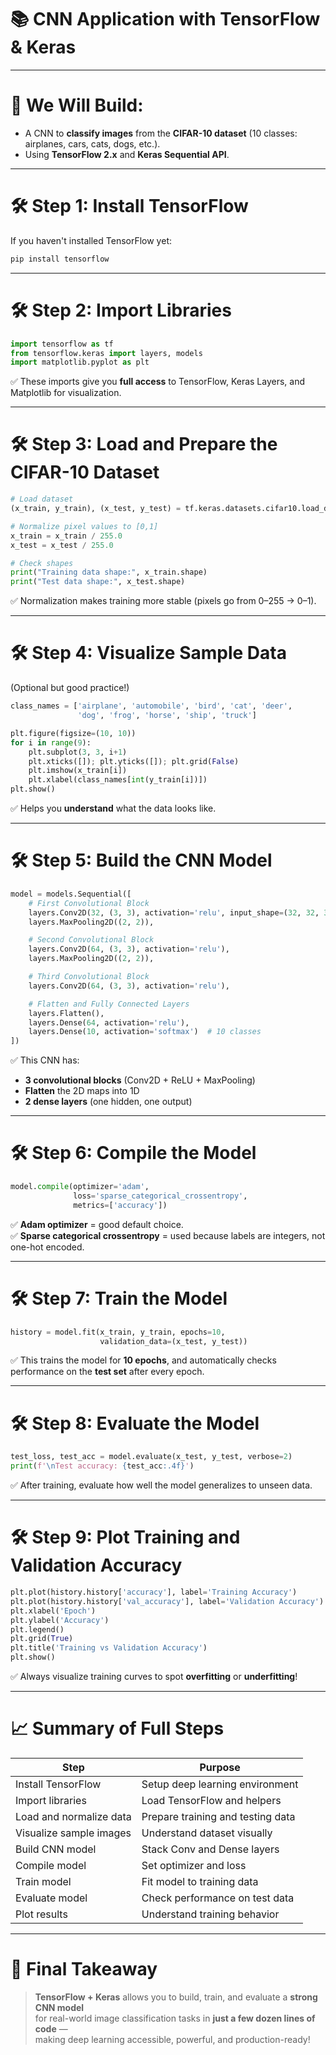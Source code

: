 # 📚 **CNN Application with TensorFlow & Keras**

---

# 🚀 **We Will Build:**
- A CNN to **classify images** from the **CIFAR-10 dataset** (10 classes: airplanes, cars, cats, dogs, etc.).
- Using **TensorFlow 2.x** and **Keras Sequential API**.

---

# 🛠️ **Step 1: Install TensorFlow**

If you haven't installed TensorFlow yet:

```bash
pip install tensorflow
```

---

# 🛠️ **Step 2: Import Libraries**

```python
import tensorflow as tf
from tensorflow.keras import layers, models
import matplotlib.pyplot as plt
```

✅ These imports give you **full access** to TensorFlow, Keras Layers, and Matplotlib for visualization.

---

# 🛠️ **Step 3: Load and Prepare the CIFAR-10 Dataset**

```python
# Load dataset
(x_train, y_train), (x_test, y_test) = tf.keras.datasets.cifar10.load_data()

# Normalize pixel values to [0,1]
x_train = x_train / 255.0
x_test = x_test / 255.0

# Check shapes
print("Training data shape:", x_train.shape)
print("Test data shape:", x_test.shape)
```

✅ Normalization makes training more stable (pixels go from 0–255 → 0–1).

---

# 🛠️ **Step 4: Visualize Sample Data**

(Optional but good practice!)

```python
class_names = ['airplane', 'automobile', 'bird', 'cat', 'deer',
               'dog', 'frog', 'horse', 'ship', 'truck']

plt.figure(figsize=(10, 10))
for i in range(9):
    plt.subplot(3, 3, i+1)
    plt.xticks([]); plt.yticks([]); plt.grid(False)
    plt.imshow(x_train[i])
    plt.xlabel(class_names[int(y_train[i])])
plt.show()
```

✅ Helps you **understand** what the data looks like.

---

# 🛠️ **Step 5: Build the CNN Model**

```python
model = models.Sequential([
    # First Convolutional Block
    layers.Conv2D(32, (3, 3), activation='relu', input_shape=(32, 32, 3)),
    layers.MaxPooling2D((2, 2)),

    # Second Convolutional Block
    layers.Conv2D(64, (3, 3), activation='relu'),
    layers.MaxPooling2D((2, 2)),

    # Third Convolutional Block
    layers.Conv2D(64, (3, 3), activation='relu'),

    # Flatten and Fully Connected Layers
    layers.Flatten(),
    layers.Dense(64, activation='relu'),
    layers.Dense(10, activation='softmax')  # 10 classes
])
```

✅ This CNN has:
- **3 convolutional blocks** (Conv2D + ReLU + MaxPooling)
- **Flatten** the 2D maps into 1D
- **2 dense layers** (one hidden, one output)

---

# 🛠️ **Step 6: Compile the Model**

```python
model.compile(optimizer='adam',
              loss='sparse_categorical_crossentropy',
              metrics=['accuracy'])
```

✅ **Adam optimizer** = good default choice.  
✅ **Sparse categorical crossentropy** = used because labels are integers, not one-hot encoded.

---

# 🛠️ **Step 7: Train the Model**

```python
history = model.fit(x_train, y_train, epochs=10,
                    validation_data=(x_test, y_test))
```

✅ This trains the model for **10 epochs**, and automatically checks performance on the **test set** after every epoch.

---

# 🛠️ **Step 8: Evaluate the Model**

```python
test_loss, test_acc = model.evaluate(x_test, y_test, verbose=2)
print(f'\nTest accuracy: {test_acc:.4f}')
```

✅ After training, evaluate how well the model generalizes to unseen data.

---

# 🛠️ **Step 9: Plot Training and Validation Accuracy**

```python
plt.plot(history.history['accuracy'], label='Training Accuracy')
plt.plot(history.history['val_accuracy'], label='Validation Accuracy')
plt.xlabel('Epoch')
plt.ylabel('Accuracy')
plt.legend()
plt.grid(True)
plt.title('Training vs Validation Accuracy')
plt.show()
```

✅ Always visualize training curves to spot **overfitting** or **underfitting**!

---

# 📈 **Summary of Full Steps**

| Step                  | Purpose                        |
|------------------------|--------------------------------|
| Install TensorFlow     | Setup deep learning environment |
| Import libraries       | Load TensorFlow and helpers    |
| Load and normalize data | Prepare training and testing data |
| Visualize sample images | Understand dataset visually   |
| Build CNN model        | Stack Conv and Dense layers    |
| Compile model          | Set optimizer and loss         |
| Train model            | Fit model to training data     |
| Evaluate model         | Check performance on test data |
| Plot results           | Understand training behavior   |

---

# 🧠 **Final Takeaway**

> **TensorFlow + Keras** allows you to build, train, and evaluate a **strong CNN model**  
> for real-world image classification tasks in **just a few dozen lines of code** —  
> making deep learning accessible, powerful, and production-ready!
